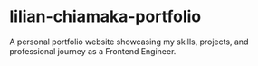 # lilian-chiamaka-portfolio
A personal portfolio website showcasing my skills, projects, and professional journey as a Frontend Engineer.
